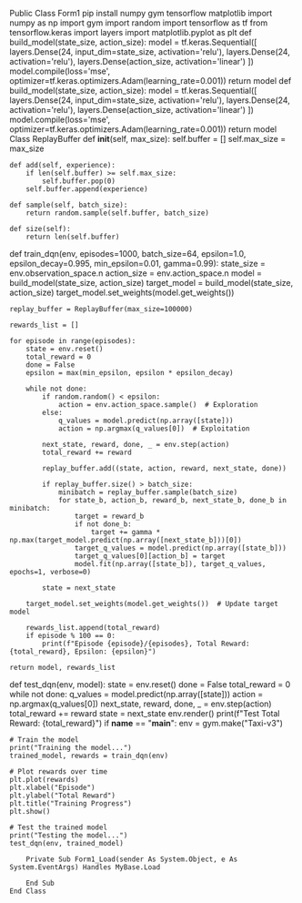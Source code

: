 Public Class Form1
    pip install numpy gym tensorflow matplotlib
import numpy as np
import gym
import random
import tensorflow as tf
from tensorflow.keras import layers
import matplotlib.pyplot as plt
def build_model(state_size, action_size):
    model = tf.keras.Sequential([
        layers.Dense(24, input_dim=state_size, activation='relu'),
        layers.Dense(24, activation='relu'),
        layers.Dense(action_size, activation='linear')
    ])
    model.compile(loss='mse', optimizer=tf.keras.optimizers.Adam(learning_rate=0.001))
    return model
def build_model(state_size, action_size):
    model = tf.keras.Sequential([
        layers.Dense(24, input_dim=state_size, activation='relu'),
        layers.Dense(24, activation='relu'),
        layers.Dense(action_size, activation='linear')
    ])
    model.compile(loss='mse', optimizer=tf.keras.optimizers.Adam(learning_rate=0.001))
    return model
    Class ReplayBuffer
    def __init__(self, max_size):
        self.buffer = []
        self.max_size = max_size

    def add(self, experience):
        if len(self.buffer) >= self.max_size:
            self.buffer.pop(0)
        self.buffer.append(experience)

    def sample(self, batch_size):
        return random.sample(self.buffer, batch_size)

    def size(self):
        return len(self.buffer)
def train_dqn(env, episodes=1000, batch_size=64, epsilon=1.0, epsilon_decay=0.995, min_epsilon=0.01, gamma=0.99):
    state_size = env.observation_space.n
    action_size = env.action_space.n
    model = build_model(state_size, action_size)
    target_model = build_model(state_size, action_size)
    target_model.set_weights(model.get_weights())

    replay_buffer = ReplayBuffer(max_size=100000)

    rewards_list = []

    for episode in range(episodes):
        state = env.reset()
        total_reward = 0
        done = False
        epsilon = max(min_epsilon, epsilon * epsilon_decay)

        while not done:
            if random.random() < epsilon:
                action = env.action_space.sample()  # Exploration
            else:
                q_values = model.predict(np.array([state]))
                action = np.argmax(q_values[0])  # Exploitation

            next_state, reward, done, _ = env.step(action)
            total_reward += reward

            replay_buffer.add((state, action, reward, next_state, done))

            if replay_buffer.size() > batch_size:
                minibatch = replay_buffer.sample(batch_size)
                for state_b, action_b, reward_b, next_state_b, done_b in minibatch:
                    target = reward_b
                    if not done_b:
                        target += gamma * np.max(target_model.predict(np.array([next_state_b]))[0])
                    target_q_values = model.predict(np.array([state_b]))
                    target_q_values[0][action_b] = target
                    model.fit(np.array([state_b]), target_q_values, epochs=1, verbose=0)

            state = next_state

        target_model.set_weights(model.get_weights())  # Update target model

        rewards_list.append(total_reward)
        if episode % 100 == 0:
            print(f"Episode {episode}/{episodes}, Total Reward: {total_reward}, Epsilon: {epsilon}")

    return model, rewards_list
def test_dqn(env, model):
    state = env.reset()
    done = False
    total_reward = 0
    while not done:
        q_values = model.predict(np.array([state]))
        action = np.argmax(q_values[0])
        next_state, reward, done, _ = env.step(action)
        total_reward += reward
        state = next_state
        env.render()
    print(f"Test Total Reward: {total_reward}")
if __name__ == "__main__":
    env = gym.make("Taxi-v3")

    # Train the model
    print("Training the model...")
    trained_model, rewards = train_dqn(env)

    # Plot rewards over time
    plt.plot(rewards)
    plt.xlabel("Episode")
    plt.ylabel("Total Reward")
    plt.title("Training Progress")
    plt.show()

    # Test the trained model
    print("Testing the model...")
    test_dqn(env, trained_model)

        Private Sub Form1_Load(sender As System.Object, e As System.EventArgs) Handles MyBase.Load

        End Sub
    End Class
